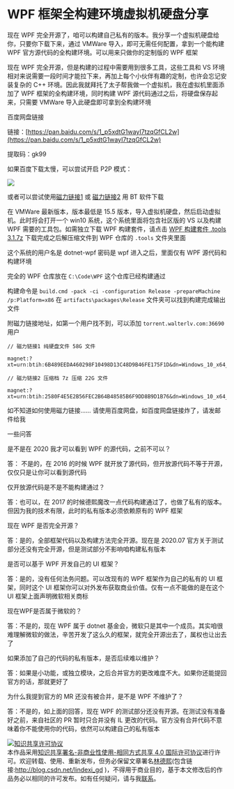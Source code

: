 
# WPF 框架全构建环境虚拟机硬盘分享

现在 WPF 完全开源了，咱可以构建自己私有的版本。我分享一个虚拟机硬盘给你，只要你下载下来，通过 VMWare 导入，即可无需任何配置，拿到一个能构建 WPF 官方源代码的全构建环境。可以用来只做你的定制版的 WPF 框架

<!--more-->


<!-- CreateTime:7/4/2020 9:11:47 AM -->



现在 WPF 完全开源，但是构建的过程中需要用到很多工具，这些工具和 VS 环境相对来说需要一段时间才能拉下来，再加上每个小伙伴有趣的定制，也许会忘记安装复杂的 C++ 环境。因此我就拜托了太子帮我做一个虚拟机，我在虚拟机里面添加了 WPF 框架的全构建环境，同时构建 WPF 源代码通过之后，将硬盘保存起来，只需要 VMWare 导入此硬盘即可拿到全构建环境

百度网盘链接

链接：[https://pan.baidu.com/s/1_p5xdtG1wayI7tzqGfCL2w](https://pan.baidu.com/s/1_p5xdtG1wayI7tzqGfCL2w) 

提取码：gk99

如果百度下载太慢，可以尝试开启 P2P 模式：

<!-- ![](image/WPF 框架全构建环境虚拟机硬盘分享/WPF 框架全构建环境虚拟机硬盘分享0.png) -->

![](http://image.acmx.xyz/lindexi%2F202074936222617.jpg)

或者可以尝试使用[磁力链接1](magnet:?xt=urn:btih:6B489EEDA460298F10498D13C48D9B46FE175F1D&dn=Windows_10_x64_for_WPF&tr=http%3a%2f%2ftorrent.walterlv.com%3a36690%2fannounce&tr=udp%3a%2f%2ftracker.opentrackr.org%3a1337%2fannounce&tr=http%3a%2f%2fp4p.arenabg.com%3a1337%2fannounce&tr=http%3a%2f%2ftracker3.itzmx.com%3a6961%2fannounce&tr=http%3a%2f%2ftracker1.itzmx.com%3a8080%2fannounce&tr=http%3a%2f%2ftracker.zerobytes.xyz%3a1337%2fannounce&tr=http%3a%2f%2ftracker.nyap2p.com%3a8080%2fannounce&tr=http%3a%2f%2fopentracker.i2p.rocks%3a6969%2fannounce&tr=http%3a%2f%2fh4.trakx.nibba.trade%3a80%2fannounce&tr=udp%3a%2f%2fexplodie.org%3a6969%2fannounce&tr=http%3a%2f%2fvps02.net.orel.ru%3a80%2fannounce&tr=http%3a%2f%2ftrun.tom.ru%3a80%2fannounce&tr=http%3a%2f%2ftracker2.dler.org%3a80%2fannounce&tr=http%3a%2f%2ftracker.yoshi210.com%3a6969%2fannounce&tr=http%3a%2f%2ftracker.ygsub.com%3a6969%2fannounce&tr=http%3a%2f%2ftracker.sloppyta.co%3a80%2fannounce&tr=http%3a%2f%2ftracker.skyts.net%3a6969%2fannounce&tr=http%3a%2f%2ftracker.lelux.fi%3a80%2fannounce&tr=http%3a%2f%2ftracker.gbitt.info%3a80%2fannounce&tr=http%3a%2f%2ftracker.dler.org%3a6969%2fannounce&tr=http%3a%2f%2ftracker.bt4g.com%3a2095%2fannounce&tr=http%3a%2f%2ft3.leech.ie%3a80%2fannounce&tr=http%3a%2f%2ft2.leech.ie%3a80%2fannounce&tr=http%3a%2f%2ft1.leech.ie%3a80%2fannounce&tr=http%3a%2f%2ft.overflow.biz%3a6969%2fannounce&tr=http%3a%2f%2ft.nyaatracker.com%3a80%2fannounce&tr=http%3a%2f%2fretracker.sevstar.net%3a2710%2fannounce&tr=http%3a%2f%2fpow7.com%3a80%2fannounce&tr=http%3a%2f%2fopen.acgtracker.com%3a1096%2fannounce&tr=http%3a%2f%2fopen.acgnxtracker.com%3a80%2fannounce&tr=http%3a%2f%2fmail2.zelenaya.net%3a80%2fannounce&tr=http%3a%2f%2faaa.army%3a8866%2fannounce&tr=http%3a%2f%2ftracker4.itzmx.com%3a2710%2fannounce&tr=http%3a%2f%2ftracker2.itzmx.com%3a6961%2fannounce&tr=http%3a%2f%2ftracker.shittyurl.org%3a80%2fannounce&tr=http%3a%2f%2ft.acg.rip%3a6699%2fannounce) 或 [磁力链接2](magnet:?xt=urn:btih:2580F4E5E2B56FEC2B64B48585B6F9DD8B9D1B76&dn=Windows_10_x64_for_WPF.7z&tr=http%3a%2f%2ftorrent.walterlv.com%3a36690%2fannounce&tr=udp%3a%2f%2ftracker.opentrackr.org%3a1337%2fannounce&tr=http%3a%2f%2fp4p.arenabg.com%3a1337%2fannounce&tr=http%3a%2f%2ftracker3.itzmx.com%3a6961%2fannounce&tr=http%3a%2f%2ftracker1.itzmx.com%3a8080%2fannounce&tr=http%3a%2f%2ftracker.zerobytes.xyz%3a1337%2fannounce&tr=http%3a%2f%2ftracker.nyap2p.com%3a8080%2fannounce&tr=http%3a%2f%2fopentracker.i2p.rocks%3a6969%2fannounce&tr=http%3a%2f%2fh4.trakx.nibba.trade%3a80%2fannounce&tr=udp%3a%2f%2fexplodie.org%3a6969%2fannounce&tr=http%3a%2f%2fvps02.net.orel.ru%3a80%2fannounce&tr=http%3a%2f%2ftrun.tom.ru%3a80%2fannounce&tr=http%3a%2f%2ftracker2.dler.org%3a80%2fannounce&tr=http%3a%2f%2ftracker.yoshi210.com%3a6969%2fannounce&tr=http%3a%2f%2ftracker.ygsub.com%3a6969%2fannounce&tr=http%3a%2f%2ftracker.sloppyta.co%3a80%2fannounce&tr=http%3a%2f%2ftracker.skyts.net%3a6969%2fannounce&tr=http%3a%2f%2ftracker.lelux.fi%3a80%2fannounce&tr=http%3a%2f%2ftracker.gbitt.info%3a80%2fannounce&tr=http%3a%2f%2ftracker.dler.org%3a6969%2fannounce&tr=http%3a%2f%2ftracker.bt4g.com%3a2095%2fannounce&tr=http%3a%2f%2ft3.leech.ie%3a80%2fannounce&tr=http%3a%2f%2ft2.leech.ie%3a80%2fannounce&tr=http%3a%2f%2ft1.leech.ie%3a80%2fannounce&tr=http%3a%2f%2ft.overflow.biz%3a6969%2fannounce&tr=http%3a%2f%2ft.nyaatracker.com%3a80%2fannounce&tr=http%3a%2f%2fretracker.sevstar.net%3a2710%2fannounce&tr=http%3a%2f%2fpow7.com%3a80%2fannounce&tr=http%3a%2f%2fopen.acgtracker.com%3a1096%2fannounce&tr=http%3a%2f%2fopen.acgnxtracker.com%3a80%2fannounce&tr=http%3a%2f%2fmail2.zelenaya.net%3a80%2fannounce&tr=http%3a%2f%2faaa.army%3a8866%2fannounce&tr=http%3a%2f%2ftracker4.itzmx.com%3a2710%2fannounce&tr=http%3a%2f%2ftracker2.itzmx.com%3a6961%2fannounce&tr=http%3a%2f%2ftracker.shittyurl.org%3a80%2fannounce&tr=http%3a%2f%2ft.acg.rip%3a6699%2fannounce) 用 BT 软件下载

在 VMWare 最新版本，版本最低是 15.5 版本，导入虚拟机硬盘，然后启动虚拟机。此时将会打开一个 win10 系统，这个系统里面将包含社区版的 VS 以及构建 WPF 需要的工具包。如需独立下载 WPF 构建套件，请点击 [WPF 构建套件 .tools 3.1.7z](https://download.csdn.net/download/lindexi_gd/12572234) 下载完成之后解压缩文件到 WPF 仓库的 `.tools` 文件夹里面

这个系统的用户名是 dotnet-wpf 密码是 wpf 进入之后，里面仅有 WPF 源代码和构建环境

完全的 WPF 仓库放在 `C:\Code\WPF` 这个仓库已经构建通过

构建命令是 `build.cmd -pack -ci -configuration Release -prepareMachine /p:Platform=x86` 在 `artifacts\packages\Release` 文件夹可以找到构建完成输出文件


附磁力链接地址，如第一个用户找不到，可以添加 `torrent.walterlv.com:36690` 用户

```
// 磁力链接1 纯硬盘文件 58G 文件

magnet:?xt=urn:btih:6B489EEDA460298F10498D13C48D9B46FE175F1D&dn=Windows_10_x64_for_WPF&tr=http%3a%2f%2ftorrent.walterlv.com%3a36690%2fannounce&tr=udp%3a%2f%2ftracker.opentrackr.org%3a1337%2fannounce&tr=http%3a%2f%2fp4p.arenabg.com%3a1337%2fannounce&tr=http%3a%2f%2ftracker3.itzmx.com%3a6961%2fannounce&tr=http%3a%2f%2ftracker1.itzmx.com%3a8080%2fannounce&tr=http%3a%2f%2ftracker.zerobytes.xyz%3a1337%2fannounce&tr=http%3a%2f%2ftracker.nyap2p.com%3a8080%2fannounce&tr=http%3a%2f%2fopentracker.i2p.rocks%3a6969%2fannounce&tr=http%3a%2f%2fh4.trakx.nibba.trade%3a80%2fannounce&tr=udp%3a%2f%2fexplodie.org%3a6969%2fannounce&tr=http%3a%2f%2fvps02.net.orel.ru%3a80%2fannounce&tr=http%3a%2f%2ftrun.tom.ru%3a80%2fannounce&tr=http%3a%2f%2ftracker2.dler.org%3a80%2fannounce&tr=http%3a%2f%2ftracker.yoshi210.com%3a6969%2fannounce&tr=http%3a%2f%2ftracker.ygsub.com%3a6969%2fannounce&tr=http%3a%2f%2ftracker.sloppyta.co%3a80%2fannounce&tr=http%3a%2f%2ftracker.skyts.net%3a6969%2fannounce&tr=http%3a%2f%2ftracker.lelux.fi%3a80%2fannounce&tr=http%3a%2f%2ftracker.gbitt.info%3a80%2fannounce&tr=http%3a%2f%2ftracker.dler.org%3a6969%2fannounce&tr=http%3a%2f%2ftracker.bt4g.com%3a2095%2fannounce&tr=http%3a%2f%2ft3.leech.ie%3a80%2fannounce&tr=http%3a%2f%2ft2.leech.ie%3a80%2fannounce&tr=http%3a%2f%2ft1.leech.ie%3a80%2fannounce&tr=http%3a%2f%2ft.overflow.biz%3a6969%2fannounce&tr=http%3a%2f%2ft.nyaatracker.com%3a80%2fannounce&tr=http%3a%2f%2fretracker.sevstar.net%3a2710%2fannounce&tr=http%3a%2f%2fpow7.com%3a80%2fannounce&tr=http%3a%2f%2fopen.acgtracker.com%3a1096%2fannounce&tr=http%3a%2f%2fopen.acgnxtracker.com%3a80%2fannounce&tr=http%3a%2f%2fmail2.zelenaya.net%3a80%2fannounce&tr=http%3a%2f%2faaa.army%3a8866%2fannounce&tr=http%3a%2f%2ftracker4.itzmx.com%3a2710%2fannounce&tr=http%3a%2f%2ftracker2.itzmx.com%3a6961%2fannounce&tr=http%3a%2f%2ftracker.shittyurl.org%3a80%2fannounce&tr=http%3a%2f%2ft.acg.rip%3a6699%2fannounce

// 磁力链接2 压缩档 7z 压缩 22G 文件

magnet:?xt=urn:btih:2580F4E5E2B56FEC2B64B48585B6F9DD8B9D1B76&dn=Windows_10_x64_for_WPF.7z&tr=http%3a%2f%2ftorrent.walterlv.com%3a36690%2fannounce&tr=udp%3a%2f%2ftracker.opentrackr.org%3a1337%2fannounce&tr=http%3a%2f%2fp4p.arenabg.com%3a1337%2fannounce&tr=http%3a%2f%2ftracker3.itzmx.com%3a6961%2fannounce&tr=http%3a%2f%2ftracker1.itzmx.com%3a8080%2fannounce&tr=http%3a%2f%2ftracker.zerobytes.xyz%3a1337%2fannounce&tr=http%3a%2f%2ftracker.nyap2p.com%3a8080%2fannounce&tr=http%3a%2f%2fopentracker.i2p.rocks%3a6969%2fannounce&tr=http%3a%2f%2fh4.trakx.nibba.trade%3a80%2fannounce&tr=udp%3a%2f%2fexplodie.org%3a6969%2fannounce&tr=http%3a%2f%2fvps02.net.orel.ru%3a80%2fannounce&tr=http%3a%2f%2ftrun.tom.ru%3a80%2fannounce&tr=http%3a%2f%2ftracker2.dler.org%3a80%2fannounce&tr=http%3a%2f%2ftracker.yoshi210.com%3a6969%2fannounce&tr=http%3a%2f%2ftracker.ygsub.com%3a6969%2fannounce&tr=http%3a%2f%2ftracker.sloppyta.co%3a80%2fannounce&tr=http%3a%2f%2ftracker.skyts.net%3a6969%2fannounce&tr=http%3a%2f%2ftracker.lelux.fi%3a80%2fannounce&tr=http%3a%2f%2ftracker.gbitt.info%3a80%2fannounce&tr=http%3a%2f%2ftracker.dler.org%3a6969%2fannounce&tr=http%3a%2f%2ftracker.bt4g.com%3a2095%2fannounce&tr=http%3a%2f%2ft3.leech.ie%3a80%2fannounce&tr=http%3a%2f%2ft2.leech.ie%3a80%2fannounce&tr=http%3a%2f%2ft1.leech.ie%3a80%2fannounce&tr=http%3a%2f%2ft.overflow.biz%3a6969%2fannounce&tr=http%3a%2f%2ft.nyaatracker.com%3a80%2fannounce&tr=http%3a%2f%2fretracker.sevstar.net%3a2710%2fannounce&tr=http%3a%2f%2fpow7.com%3a80%2fannounce&tr=http%3a%2f%2fopen.acgtracker.com%3a1096%2fannounce&tr=http%3a%2f%2fopen.acgnxtracker.com%3a80%2fannounce&tr=http%3a%2f%2fmail2.zelenaya.net%3a80%2fannounce&tr=http%3a%2f%2faaa.army%3a8866%2fannounce&tr=http%3a%2f%2ftracker4.itzmx.com%3a2710%2fannounce&tr=http%3a%2f%2ftracker2.itzmx.com%3a6961%2fannounce&tr=http%3a%2f%2ftracker.shittyurl.org%3a80%2fannounce&tr=http%3a%2f%2ft.acg.rip%3a6699%2fannounce
```

如不知道如何使用磁力链接…… 请使用百度网盘，如百度网盘链接炸了，请发邮件给我

一些问答

是不是在 2020 我才可以看到 WPF 的源代码，之前不可以？

答： 不是的，在 2016 的时候 WPF 就开放了源代码，但开放源代码不等于开源，仅仅只是让你可以看到源代码

仅开放源代码是不是不能构建通过？

答：也可以，在 2017 的时候德熙魔改一点代码构建通过了，也做了私有的版本。但因为我的技术有限，此时的私有版本必须依赖原有的 WPF 框架

现在 WPF 是否完全开源？

答：是的，全部框架代码以及构建方法完全开源。现在是 2020.07 官方关于测试部分还没有完全开源，但是测试部分不影响咱构建私有版本

是否可以基于 WPF 开发自己的 UI 框架？

答：是的，没有任何法务问题。可以改现有的 WPF 框架作为自己的私有的 UI 框架，同时这个 UI 框架你可以对外发布获取商业价值。仅有一点不能做的是在这个 UI 框架上面声明微软相关商标

现在WPF是否属于微软的？

答：不是的，现在 WPF 属于 dotnet 基金会，微软只是其中一个成员。其实咱很难理解微软的做法，辛苦开发了这么久的框架，就完全开源出去了，属权也让出去了

如果添加了自己的代码的私有版本，是否后续难以维护？

答：如果是小功能，或独立模块，之后合并官方的更改难度不大。如果你还能提回官方的话，那就更好了

为什么我提到官方的 MR 还没有被合并，是不是 WPF 不维护了？

答：不是的，如上面的回答，现在 WPF 的测试部分还没有开源。在测试没有准备好之前，来自社区的 PR 暂时只合并没有 IL 更改的代码。官方没有合并代码不意味着你不能使用你的代码，依然可以构建自己的私有版本





<a rel="license" href="http://creativecommons.org/licenses/by-nc-sa/4.0/"><img alt="知识共享许可协议" style="border-width:0" src="https://licensebuttons.net/l/by-nc-sa/4.0/88x31.png" /></a><br />本作品采用<a rel="license" href="http://creativecommons.org/licenses/by-nc-sa/4.0/">知识共享署名-非商业性使用-相同方式共享 4.0 国际许可协议</a>进行许可。欢迎转载、使用、重新发布，但务必保留文章署名[林德熙](http://blog.csdn.net/lindexi_gd)(包含链接:http://blog.csdn.net/lindexi_gd )，不得用于商业目的，基于本文修改后的作品务必以相同的许可发布。如有任何疑问，请与我[联系](mailto:lindexi_gd@163.com)。